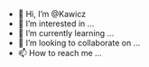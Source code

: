 - 👋 Hi, I’m @Kawicz
- 👀 I’m interested in ...
- 🌱 I’m currently learning ...
- 💞️ I’m looking to collaborate on ...
- 📫 How to reach me ...

<!---
Kawicz/Kawicz is a ✨ special ✨ repository because its `README.md` (this file) appears on your GitHub profile.
You can click the Preview link to take a look at your changes.
--->
